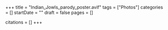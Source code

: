 +++
title = "Indian_Jowls_parody_poster.avif"
tags = ["Photos"]
categories = []
startDate = ""
draft = false
pages = []

citations = []
+++
